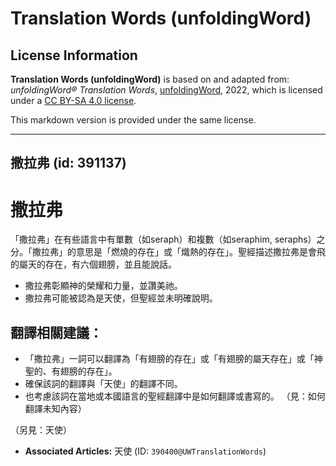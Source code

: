 # Translation Words (unfoldingWord)

## License Information

**Translation Words (unfoldingWord)** is based on and adapted from: _unfoldingWord® Translation Words_, [unfoldingWord](https://unfoldingword.org/utw), 2022, which is licensed under a [CC BY-SA 4.0 license](https://creativecommons.org/licenses/by-sa/4.0/legalcode.en).

This markdown version is provided under the same license.



--------------------------------

## 撒拉弗 (id: 391137)

撒拉弗
===

「撒拉弗」在有些語言中有單數（如seraph）和複數（如seraphim, seraphs）之分。「撒拉弗」的意思是「燃燒的存在」或「熾熱的存在」。聖經描述撒拉弗是會飛的屬天的存在，有六個翅膀，並且能說話。

* 撒拉弗彰顯神的榮耀和力量，並讚美祂。
* 撒拉弗可能被認為是天使，但聖經並未明確說明。

翻譯相關建議：
-------

* 「撒拉弗」一詞可以翻譯為「有翅膀的存在」或「有翅膀的屬天存在」或「神聖的、有翅膀的存在」。
* 確保該詞的翻譯與「天使」的翻譯不同。
* 也考慮該詞在當地或本國語言的聖經翻譯中是如何翻譯或書寫的。 （見：如何翻譯未知內容）

（另見：天使）

* **Associated Articles:** 天使 (ID: `390400@UWTranslationWords`)

